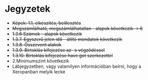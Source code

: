 # Jegyzetek

* ~~Képek: 1.1, elkészítés, beillesztés~~
* ~~Megszámlálható, megszámlálhatatlan - alapok következik -> 6~~
* ~~1.3.6 Számok - alapok következik~~
* ~~1.3.7. Egyszerű jelen idő - állító mondatok következik~~
* ~~1.3.8. Összevont alakok~~
* ~~1.3.9. Birtoklás kifejezése az -s végződéssel~~
* ~~1.3.10. Birtoklás kifejezése have got szerkezettel~~
* 2.Minimumszint következik
* Lábjegyzetben, vagy valamilyen információban beírni, hogy a Xeropanban melyik lecke
